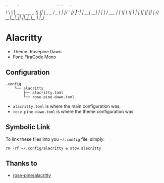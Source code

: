 

    _    _                 _ _   _         
   / \  | | __ _  ___ _ __(_) |_| |_ _   _ 
  / _ \ | |/ _` |/ __| '__| | __| __| | | |
 / ___ \| | (_| | (__| |  | | |_| |_| |_| |
/_/   \_\_|\__,_|\___|_|  |_|\__|\__|\__, |
                                     |___/ 


# Alacritty

- Theme: Rosepine Dawn
- Font: FiraCode Mono

## Configuration

```
.config
    └── alacritty
        ├── alacritty.toml
        └── rose-pine-dawn.toml
```

- ```alacritty.toml``` is where the main configuration was.
- ```rose-pine-dawn.toml``` is where the theme configuration was.

## Symbolic Link

To link these files into you ```~/.config``` file, simply:

```
rm -rf ~/.config/alacritty & stow alacritty
```

## Thanks to

- [rose-pine/alacritty](https://github.com/rose-pine/alacritty)
